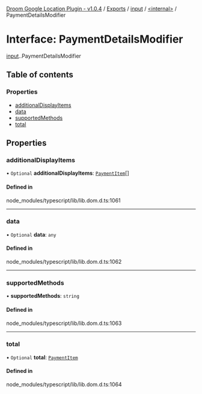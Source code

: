 [Droom Google Location Plugin - v1.0.4](../README.md) / [Exports](../modules.md) / [input](../modules/input.md) / [<internal\>](../modules/input._internal_.md) / PaymentDetailsModifier

# Interface: PaymentDetailsModifier

[input](../modules/input.md).[<internal>](../modules/input._internal_.md).PaymentDetailsModifier

## Table of contents

### Properties

- [additionalDisplayItems](input._internal_.PaymentDetailsModifier.md#additionaldisplayitems)
- [data](input._internal_.PaymentDetailsModifier.md#data)
- [supportedMethods](input._internal_.PaymentDetailsModifier.md#supportedmethods)
- [total](input._internal_.PaymentDetailsModifier.md#total)

## Properties

### additionalDisplayItems

• `Optional` **additionalDisplayItems**: [`PaymentItem`](input._internal_.PaymentItem.md)[]

#### Defined in

node_modules/typescript/lib/lib.dom.d.ts:1061

___

### data

• `Optional` **data**: `any`

#### Defined in

node_modules/typescript/lib/lib.dom.d.ts:1062

___

### supportedMethods

• **supportedMethods**: `string`

#### Defined in

node_modules/typescript/lib/lib.dom.d.ts:1063

___

### total

• `Optional` **total**: [`PaymentItem`](input._internal_.PaymentItem.md)

#### Defined in

node_modules/typescript/lib/lib.dom.d.ts:1064
